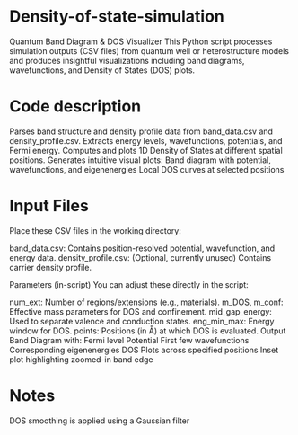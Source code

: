 # Density-of-state-simulation
Quantum Band Diagram & DOS Visualizer
This Python script processes simulation outputs (CSV files) from quantum well or heterostructure models and produces insightful visualizations including band diagrams, wavefunctions, and Density of States (DOS) plots.

# Code description
Parses band structure and density profile data from band_data.csv and density_profile.csv.
Extracts energy levels, wavefunctions, potentials, and Fermi energy.
Computes and plots 1D Density of States at different spatial positions.
Generates intuitive visual plots:
Band diagram with potential, wavefunctions, and eigenenergies
Local DOS curves at selected positions

# Input Files
Place these CSV files in the working directory:

band_data.csv: Contains position-resolved potential, wavefunction, and energy data.
density_profile.csv: (Optional, currently unused) Contains carrier density profile.


Parameters (in-script)
You can adjust these directly in the script:

num_ext: Number of regions/extensions (e.g., materials).
m_DOS, m_conf: Effective mass parameters for DOS and confinement.
mid_gap_energy: Used to separate valence and conduction states.
eng_min_max: Energy window for DOS.
points: Positions (in Å) at which DOS is evaluated.
Output
Band Diagram with:
Fermi level
Potential
First few wavefunctions
Corresponding eigenenergies
DOS Plots across specified positions
Inset plot highlighting zoomed-in band edge
# Notes
DOS smoothing is applied using a Gaussian filter
